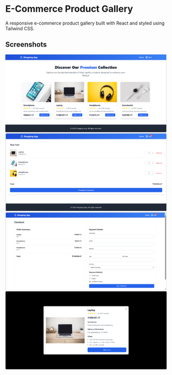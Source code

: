 # E-Commerce Product Gallery

A responsive e-commerce product gallery built with React and styled using Tailwind CSS.

## Screenshots

![Product Gallery](screenshots/product-gallery.png)
![Product cart](screenshots/product-cart.png)
![Product payment](screenshots/product-payment.png)
![Product details](screenshots/product-details.png)
